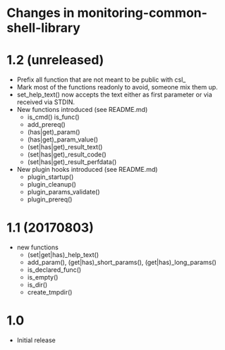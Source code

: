 # Changes in monitoring-common-shell-library

# 1.2 (unreleased)

* Prefix all function that are not meant to be public with csl\_
* Mark most of the functions readonly to avoid, someone mix them up.
* set_help_text() now accepts the text either as first parameter or via received via STDIN.
* New functions introduced (see README.md)
    * is_cmd() is_func()
    * add_prereq()
    * (has|get)_param()
    * (has|get)_param_value()
    * (set|has|get)_result_text()
    * (set|has|get)_result_code()
    * (set|has|get)_result_perfdata()
* New plugin hooks introduced (see README.md)
    * plugin_startup()
    * plugin_cleanup()
    * plugin_params_validate()
    * plugin_prereq()

# 1.1 (20170803)

* new functions
    * (set|get|has)_help_text()
    * add_param(), (get|has)_short_params(), (get|has)_long_params()
    * is_declared_func()
    * is_empty()
    * is_dir()
    * create_tmpdir()

# 1.0

* Initial release
